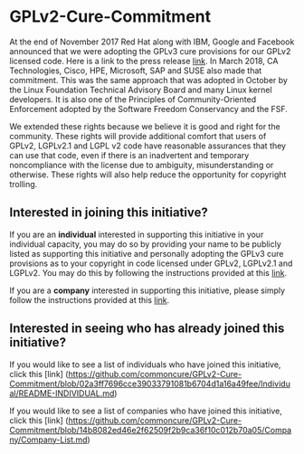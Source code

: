# GPLv2-Cure-Commitment

At the end of November 2017 Red Hat along with IBM, Google and Facebook announced that we were adopting the GPLv3 cure provisions for our GPLv2 licensed code. Here is a link to the press release [link](https://www.redhat.com/en/about/press-releases/technology-industry-leaders-join-forces-increase-predictability-open-source-licensing). In March 2018, CA Technologies, Cisco, HPE, Microsoft, SAP and SUSE also made that commitment. This was the same approach that was adopted in October by the Linux Foundation Technical Advisory Board and many Linux kernel developers. It is also one of the Principles of Community-Oriented Enforcement adopted by the Software Freedom Conservancy and the FSF.

We extended these rights because we believe it is good and right for the community. These rights will provide additional comfort that users of GPLv2, LGPLv2.1 and LGPL v2 code have reasonable assurances that they can use that code, even if there is an inadvertent and temporary noncompliance with the license due to ambiguity, misunderstanding or otherwise. These rights will also help reduce the opportunity for copyright trolling.

## Interested in joining this initiative?

If you are an **individual** interested in supporting this initiative in your individual capacity, you may do so by providing your name to be publicly listed as supporting this initiative and personally adopting the GPLv3 cure provisions as to your copyright in code licensed under GPLv2, LGPLv2.1 and LGPLv2.  You may do this by following the instructions provided at this [link](https://github.com/commoncure/GPLv2-Cure-Commitment/blob/a16cd167cf3c2578c86c1381d6781e883ed26620/Individual/README-INDIVIDUAL.md).

If you are a **company** interested in supporting this initiative, please simply follow the instructions provided at this [link](https://github.com/commoncure/GPLv2-Cure-Commitment/blob/73315d70aad0515a020caceeee8106a09785fa23/Company/README-COMPANY.md).

## Interested in seeing who has already joined this initiative?

If you would like to see a list of individuals who have joined this initiative, click this [link] (https://github.com/commoncure/GPLv2-Cure-Commitment/blob/02a3ff7696cce39033791081b6704d1a16a49fee/Individual/README-INDIVIDUAL.md)

If you would like to see a list of companies who have joined this initiative, click this [link] (https://github.com/commoncure/GPLv2-Cure-Commitment/blob/14b8082ed46e2f62509f2b9ca36f10c012b70a05/Company/Company-List.md)



